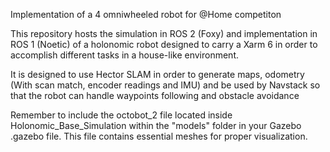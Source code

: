 Implementation of a 4 omniwheeled robot for @Home competiton

This repository hosts the simulation in ROS 2 (Foxy) and implementation in ROS 1 (Noetic) of a holonomic robot designed to carry a Xarm 6 in order to accomplish different tasks in a house-like environment.

It is designed to use Hector SLAM in order to generate maps, odometry (With scan match, encoder readings and IMU) and be used by Navstack so that the robot can handle waypoints following and obstacle avoidance

Remember to include the octobot_2 file located inside Holonomic_Base_Simulation within the "models" folder in your Gazebo .gazebo file. This file contains essential meshes for proper visualization.
